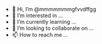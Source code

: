 - 👋 Hi, I’m @mmmmmmmgfvvdffgg
- 👀 I’m interested in ...
- 🌱 I’m currently learning ...
- 💞️ I’m looking to collaborate on ...
- 📫 How to reach me ...

<!---
mmmmmmmgfvvdffgg/mmmmmmmgfvvdffgg is a ✨ special ✨ repository because its `README.md` (this file) appears on your GitHub profile.
You can click the Preview link to take a look at your changes.
--->
